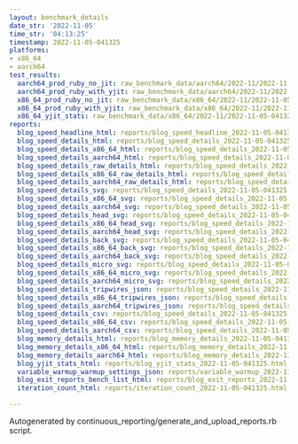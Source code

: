 ```yaml
---
layout: benchmark_details
date_str: '2022-11-05'
time_str: '04:13:25'
timestamp: 2022-11-05-041325
platforms:
- x86_64
- aarch64
test_results:
  aarch64_prod_ruby_no_jit: raw_benchmark_data/aarch64/2022-11/2022-11-05-041325_basic_benchmark_aarch64_prod_ruby_no_jit.json
  aarch64_prod_ruby_with_yjit: raw_benchmark_data/aarch64/2022-11/2022-11-05-041325_basic_benchmark_aarch64_prod_ruby_with_yjit.json
  x86_64_prod_ruby_no_jit: raw_benchmark_data/x86_64/2022-11/2022-11-05-041325_basic_benchmark_x86_64_prod_ruby_no_jit.json
  x86_64_prod_ruby_with_yjit: raw_benchmark_data/x86_64/2022-11/2022-11-05-041325_basic_benchmark_x86_64_prod_ruby_with_yjit.json
  x86_64_yjit_stats: raw_benchmark_data/x86_64/2022-11/2022-11-05-041325_basic_benchmark_x86_64_yjit_stats.json
reports:
  blog_speed_headline_html: reports/blog_speed_headline_2022-11-05-041325.html
  blog_speed_details_html: reports/blog_speed_details_2022-11-05-041325.html
  blog_speed_details_x86_64_html: reports/blog_speed_details_2022-11-05-041325.x86_64.html
  blog_speed_details_aarch64_html: reports/blog_speed_details_2022-11-05-041325.aarch64.html
  blog_speed_details_raw_details_html: reports/blog_speed_details_2022-11-05-041325.raw_details.html
  blog_speed_details_x86_64_raw_details_html: reports/blog_speed_details_2022-11-05-041325.x86_64.raw_details.html
  blog_speed_details_aarch64_raw_details_html: reports/blog_speed_details_2022-11-05-041325.aarch64.raw_details.html
  blog_speed_details_svg: reports/blog_speed_details_2022-11-05-041325.svg
  blog_speed_details_x86_64_svg: reports/blog_speed_details_2022-11-05-041325.x86_64.svg
  blog_speed_details_aarch64_svg: reports/blog_speed_details_2022-11-05-041325.aarch64.svg
  blog_speed_details_head_svg: reports/blog_speed_details_2022-11-05-041325.head.svg
  blog_speed_details_x86_64_head_svg: reports/blog_speed_details_2022-11-05-041325.x86_64.head.svg
  blog_speed_details_aarch64_head_svg: reports/blog_speed_details_2022-11-05-041325.aarch64.head.svg
  blog_speed_details_back_svg: reports/blog_speed_details_2022-11-05-041325.back.svg
  blog_speed_details_x86_64_back_svg: reports/blog_speed_details_2022-11-05-041325.x86_64.back.svg
  blog_speed_details_aarch64_back_svg: reports/blog_speed_details_2022-11-05-041325.aarch64.back.svg
  blog_speed_details_micro_svg: reports/blog_speed_details_2022-11-05-041325.micro.svg
  blog_speed_details_x86_64_micro_svg: reports/blog_speed_details_2022-11-05-041325.x86_64.micro.svg
  blog_speed_details_aarch64_micro_svg: reports/blog_speed_details_2022-11-05-041325.aarch64.micro.svg
  blog_speed_details_tripwires_json: reports/blog_speed_details_2022-11-05-041325.tripwires.json
  blog_speed_details_x86_64_tripwires_json: reports/blog_speed_details_2022-11-05-041325.x86_64.tripwires.json
  blog_speed_details_aarch64_tripwires_json: reports/blog_speed_details_2022-11-05-041325.aarch64.tripwires.json
  blog_speed_details_csv: reports/blog_speed_details_2022-11-05-041325.csv
  blog_speed_details_x86_64_csv: reports/blog_speed_details_2022-11-05-041325.x86_64.csv
  blog_speed_details_aarch64_csv: reports/blog_speed_details_2022-11-05-041325.aarch64.csv
  blog_memory_details_html: reports/blog_memory_details_2022-11-05-041325.html
  blog_memory_details_x86_64_html: reports/blog_memory_details_2022-11-05-041325.x86_64.html
  blog_memory_details_aarch64_html: reports/blog_memory_details_2022-11-05-041325.aarch64.html
  blog_yjit_stats_html: reports/blog_yjit_stats_2022-11-05-041325.html
  variable_warmup_warmup_settings_json: reports/variable_warmup_2022-11-05-041325.warmup_settings.json
  blog_exit_reports_bench_list_html: reports/blog_exit_reports_2022-11-05-041325.bench_list.html
  iteration_count_html: reports/iteration_count_2022-11-05-041325.html

---
```

Autogenerated by continuous_reporting/generate_and_upload_reports.rb script.

